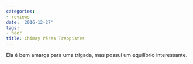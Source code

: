 ```yaml
---
categories:
- reviews
date: '2016-12-27'
tags:
- beer
title: Chimay Pères Trappistes
---
```


Ela é bem amarga para uma trigada, mas possui um equilíbrio interessante.